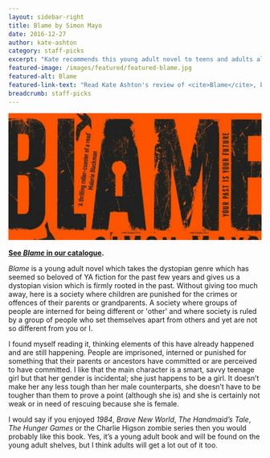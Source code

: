 ```yaml
---
layout: sidebar-right
title: Blame by Simon Mayo
date: 2016-12-27
author: kate-ashton
category: staff-picks
excerpt: "Kate recommends this young adult novel to teens and adults alike"
featured-image: /images/featured/featured-blame.jpg
featured-alt: Blame
featured-link-text: "Read Kate Ashton's review of <cite>Blame</cite>, by Simon Mayo."
breadcrumb: staff-picks
---
```


![Blame](/images/featured/featured-blame.jpg)

**[See <cite>Blame</cite> in our catalogue](https://suffolk.spydus.co.uk/cgi-bin/spydus.exe/ENQ/OPAC/BIBENQ?BRN=1985972).**

<cite>Blame</cite> is a young adult novel which takes the dystopian genre which has seemed so beloved of YA fiction for the past few years and gives us a dystopian vision which is firmly rooted in the past. Without giving too much away, here is a society where children are punished for the crimes or offences of their parents or grandparents. A society where groups of people are interned for being different or 'other' and where society is ruled by a group of people who set themselves apart from others and yet are not so different from you or I.

I found myself reading it, thinking elements of this have already happened and are still happening. People are imprisoned, interned or punished for something that their parents or ancestors have committed or are perceived to have committed. I like that the main character is a smart, savvy teenage girl but that her gender is incidental; she just happens to be a girl. It doesn’t make her any less tough than her male counterparts, she doesn’t have to be tougher than them to prove a point (although she is) and she is certainly not weak or in need of rescuing because she is female.

I would say if you enjoyed <cite>1984</cite>, <cite>Brave New World</cite>, <cite>The Handmaid’s Tale</cite>, <cite>The Hunger Games</cite> or the Charlie Higson zombie series then you would probably like this book. Yes, it’s a young adult book and will be found on the young adult shelves, but I think adults will get a lot out of it too.
